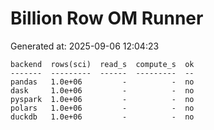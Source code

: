 # Billion Row OM Runner

Generated at: 2025-09-06 12:04:23

```text
backend  rows(sci)  read_s  compute_s  ok
-------  ---------  ------  ---------  --
pandas   1.0e+06         -          -  no
dask     1.0e+06         -          -  no
pyspark  1.0e+06         -          -  no
polars   1.0e+06         -          -  no
duckdb   1.0e+06         -          -  no
```
